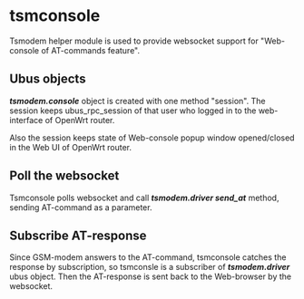 
# tsmconsole

Tsmodem helper module is used to provide websocket support for "Web-console of AT-commands feature".

## Ubus objects

_**tsmodem.console**_ object is created with one method "session".
The session keeps ubus_rpc_session of that user who logged in to the web-interface of OpenWrt router.

Also the session keeps state of Web-console popup window opened/closed in the Web UI of OpenWrt router.

## Poll the websocket

Tsmconsole polls websocket and call _**tsmodem.driver send_at**_ method, sending AT-command as a parameter.

## Subscribe AT-response

Since GSM-modem answers to the AT-command, tsmconsole catches the response by subscription, so tsmconsle is a subscriber of _**tsmodem.driver**_ ubus object. Then the AT-response is sent back to the Web-browser by the websocket.
